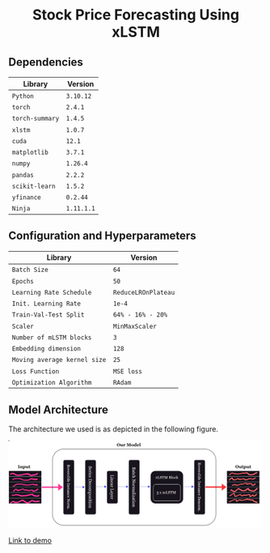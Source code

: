 <h1 align="center">
    Stock Price Forecasting Using xLSTM
    <br>
</h1>



## Dependencies
| Library  | Version |
| -------- | ------- |
| `Python` | `3.10.12` |
| `torch`  | `2.4.1` |
| `torch-summary` | `1.4.5` |
| `xlstm`    | `1.0.7`  |
| `cuda` | `12.1` |
| `matplotlib` | `3.7.1` |
| `numpy` | `1.26.4` |
| `pandas` | `2.2.2` |
| `scikit-learn` | `1.5.2` |
| `yfinance` | `0.2.44` |
| `Ninja`    | `1.11.1.1` |



## Configuration and Hyperparameters
| Library  | Version |
| -------- | ------- |
| `Batch Size` | `64` |
| `Epochs`  | `50` |
| `Learning Rate Schedule` | `ReduceLROnPlateau` |
| `Init. Learning Rate` | `1e-4` |
| `Train-Val-Test Split`    | `64% - 16% - 20%`  |
| `Scaler` | `MinMaxScaler` |
| `Number of mLSTM blocks` | `3` |
| `Embedding dimension` | `128` |
| `Moving average kernel size` | `25` |
| `Loss Function` | `MSE loss` |
| `Optimization Algorithm` | `RAdam` |



## Model Architecture
The architecture we used is as depicted in the
following figure.
<p align="center">
  <img src="https://github.com/tiphutuoi21/TTNT/blob/main/assets/architecture.png" width="1000"/>
</p>

<a href="https://colab.research.google.com/github/tiphutuoi21/TTNT/blob/main/code/xlstm-stock-price-forecasting.ipynb" > Link to demo </a>

